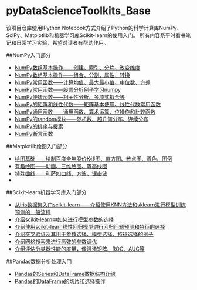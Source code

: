 # pyDataScienceToolkits_Base

该项目仓库使用IPython Notebook方式介绍了Python的科学计算库NumPy、SciPy、Matplotlib和机器学习库Scikit-learn的使用入门。
所有内容系平时看书笔记和日常学习实验，希望对读者有帮助作用。

##NumPy入门部分
* [NumPy数组基本操作——创建、索引、分片、改变维度](http://nbviewer.ipython.org/github/jasonding1354/pyDataScienceToolkits_Base/blob/master/NumPy/%281%29numpy_array_basis1.ipynb)
* [NumPy数组基本操作——组合、分割、属性、转换](http://nbviewer.ipython.org/github/jasonding1354/pyDataScienceToolkits_Base/blob/master/NumPy/%282%29numpy_array_basis2.ipynb)
* [NumPy常用函数——计算均值、最大最小值、中位数、方差](http://nbviewer.ipython.org/github/jasonding1354/pyDataScienceToolkits_Base/blob/master/NumPy/%283%29common_functions1.ipynb)
* [NumPy常用函数——股票分析例子学习numpy](http://nbviewer.ipython.org/github/jasonding1354/pyDataScienceToolkits_Base/blob/master/NumPy/%284%29common_functions2%E2%80%94%E2%80%94stock_analysis.ipynb)
* [NumPy便捷函数——相关性分析、多项式拟合等](http://nbviewer.ipython.org/github/jasonding1354/pyDataScienceToolkits_Base/blob/master/NumPy/%285%29convenience_function.ipynb)
* [NumPy的矩阵和线性代数——矩阵基本使用、线性代数常用函数](http://nbviewer.ipython.org/github/jasonding1354/pyDataScienceToolkits_Base/blob/master/NumPy/%286%29linear_algebra.ipynb)
* [NumPy通用函数——通用函数、算术运算、位操作和比较函数](http://nbviewer.ipython.org/github/jasonding1354/pyDataScienceToolkits_Base/blob/master/NumPy/%287%29universal_functions.ipynb)
* [NumPy的random模块——随机数、超几何分布、连续分布](http://nbviewer.ipython.org/github/jasonding1354/pyDataScienceToolkits_Base/blob/master/NumPy/%288%29random_module.ipynb)
* [NumPy的排序与搜索](http://nbviewer.ipython.org/github/jasonding1354/pyDataScienceToolkits_Base/blob/master/NumPy/%289%29sort_and_search.ipynb)
* [NumPy断言函数](http://nbviewer.ipython.org/github/jasonding1354/pyDataScienceToolkits_Base/blob/master/NumPy/%2810%29assert_function.ipynb)

##Matplotlib绘图入门部分
* [绘图基础——绘制百度全年股价K线图、直方图、散点图、着色、图例](http://nbviewer.ipython.org/github/jasonding1354/pyDataScienceToolkits_Base/blob/master/Visualization/%281%29plot_base.ipynb)
* [有趣绘图——动画、三维绘图、等高线图](http://nbviewer.ipython.org/github/jasonding1354/pyDataScienceToolkits_Base/blob/master/Visualization/%282%29interesting_plot.ipynb)
* [特殊曲线——利萨如曲线、方波、锯齿波](http://nbviewer.ipython.org/github/jasonding1354/pyDataScienceToolkits_Base/blob/master/Visualization/%283%29special_curves_plot.ipynb)
* []()

##Scikit-learn机器学习库入门部分
* [从iris数据集入门scikit-learn——介绍使用KNN方法和sklearn进行模型训练预测的一般流程](http://nbviewer.ipython.org/github/jasonding1354/pyDataScienceToolkits_Base/blob/master/Scikit-learn/%281%29getting_started_with_iris.ipynb)
* [介绍scikit-learn中如何进行模型参数的选择](http://nbviewer.ipython.org/github/jasonding1354/pyDataScienceToolkits_Base/blob/master/Scikit-learn/%282%29choose_a_ml_model.ipynb)
* [介绍使用scikit-learn线性回归模型进行回归问题预测和特征的选择](http://nbviewer.ipython.org/github/jasonding1354/pyDataScienceToolkits_Base/blob/master/Scikit-learn/%283%29linear_regression.ipynb)
* [介绍交叉验证及其用于参数选择、模型选择、特征选择的例子](http://nbviewer.ipython.org/github/jasonding1354/pyDataScienceToolkits_Base/blob/master/Scikit-learn/%284%29cross_validation.ipynb)
* [介绍网格搜索来进行高效的参数调优](http://nbviewer.ipython.org/github/jasonding1354/pyDataScienceToolkits_Base/blob/master/Scikit-learn/%285%29grid_search.ipynb)
* [介绍评估分类器性能的度量，像混淆矩阵、ROC、AUC等](http://nbviewer.ipython.org/github/jasonding1354/pyDataScienceToolkits_Base/blob/master/Scikit-learn/%286%29classification_metrics.ipynb)

##Pandas数据分析处理入门
* [Pandas的Series和DataFrame数据结构介绍](http://nbviewer.ipython.org/github/jasonding1354/pyDataScienceToolkits_Base/blob/master/Pandas/%281%29pandas_introduction.ipynb)
* [Pandas的DataFrame的切片和选择操作](http://nbviewer.ipython.org/github/jasonding1354/pyDataScienceToolkits_Base/blob/master/Pandas/%282%29dataframe_slice_selection.ipynb)
